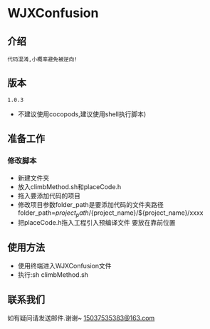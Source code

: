 # WJXConfusion
    
## 介绍
    代码混淆,小概率避免被逆向!

## 版本
    1.0.3
* 不建议使用cocopods,建议使用shell执行脚本)

## 准备工作
### 修改脚本
*  新建文件夹
*  放入climbMethod.sh和placeCode.h
*  拖入要添加代码的项目
*  修改项目参数folder_path是要添加代码的文件夹路径
   folder_path=${project_path}/${project_name}/${project_name}/xxxx
* 把placeCode.h拖入工程引入预编译文件 要放在靠前位置
   

## 使用方法
* 使用终端进入WJXConfusion文件
* 执行:sh climbMethod.sh
   
## 联系我们
如有疑问请发送邮件.谢谢~
15037535383@163.com






